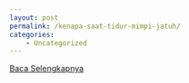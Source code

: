 ```yaml
---
layout: post
permalink: /kenapa-saat-tidur-mimpi-jatuh/
categories:
    - Uncategorized
---
```


[Baca Selengkapnya](/03)